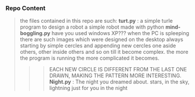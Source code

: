 ### Repo Content 
> the files contained in this repo are such:
**turt.py** : a simple turle program to design a robot a simple robot made with python
**mind-boggling.py** have you used windows XP??? 
when the PC is spleeping there are such images which were designed on the desktop always starting by simple cercles and appending new cercles one aside others, other inside others and so on till it become complex. the more the program is running the more complicated it becomes.
>>> EACH NEW CIRCLE IS DIFFERENT FROM THE LAST ONE DRAWN, MAKING THE PATTERN MORE INTERESTING.
**Night.py** : The night you dreamed about. stars, in the sky, lightning just for you in the night